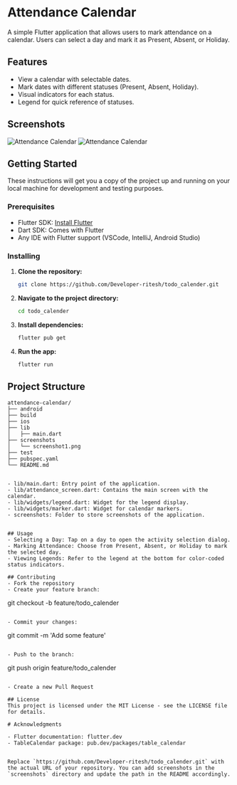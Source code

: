 # Attendance Calendar

A simple Flutter application that allows users to mark attendance on a calendar. Users can select a day and mark it as Present, Absent, or Holiday.

## Features

- View a calendar with selectable dates.
- Mark dates with different statuses (Present, Absent, Holiday).
- Visual indicators for each status.
- Legend for quick reference of statuses.

## Screenshots

![Attendance Calendar](lib/screenshots/Screenshot_1721536140.png)
![Attendance Calendar](lib/screenshots/Screenshot_1721536164.png)

## Getting Started

These instructions will get you a copy of the project up and running on your local machine for development and testing purposes.

### Prerequisites

- Flutter SDK: [Install Flutter](https://flutter.dev/docs/get-started/install)
- Dart SDK: Comes with Flutter
- Any IDE with Flutter support (VSCode, IntelliJ, Android Studio)

### Installing

1. **Clone the repository:**

    ```sh
    git clone https://github.com/Developer-ritesh/todo_calender.git
    ```

2. **Navigate to the project directory:**

    ```sh
    cd todo_calender
    ```

3. **Install dependencies:**

    ```sh
    flutter pub get
    ```

4. **Run the app:**

    ```sh
    flutter run
    ```

## Project Structure

```plaintext
attendance-calendar/
├── android
├── build
├── ios
├── lib
│   ├── main.dart
├── screenshots
│   └── screenshot1.png
├── test
├── pubspec.yaml
└── README.md


- lib/main.dart: Entry point of the application.
- lib/attendance_screen.dart: Contains the main screen with the calendar.
- lib/widgets/legend.dart: Widget for the legend display.
- lib/widgets/marker.dart: Widget for calendar markers.
- screenshots: Folder to store screenshots of the application.


## Usage
- Selecting a Day: Tap on a day to open the activity selection dialog.
- Marking Attendance: Choose from Present, Absent, or Holiday to mark the selected day.
- Viewing Legends: Refer to the legend at the bottom for color-coded status indicators.

## Contributing
- Fork the repository
- Create your feature branch:

```
git checkout -b feature/todo_calender

```

- Commit your changes:

```
git commit -m 'Add some feature'
```

- Push to the branch:

```
git push origin feature/todo_calender
```

- Create a new Pull Request

## License
This project is licensed under the MIT License - see the LICENSE file for details.

# Acknowledgments

- Flutter documentation: flutter.dev
- TableCalendar package: pub.dev/packages/table_calendar


Replace `https://github.com/Developer-ritesh/todo_calender.git` with the actual URL of your repository. You can add screenshots in the `screenshots` directory and update the path in the README accordingly.
